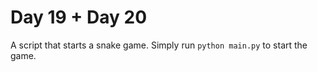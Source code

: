 # Day 19 + Day 20  
A script that starts a snake game.
Simply run `python main.py` to start the game.  